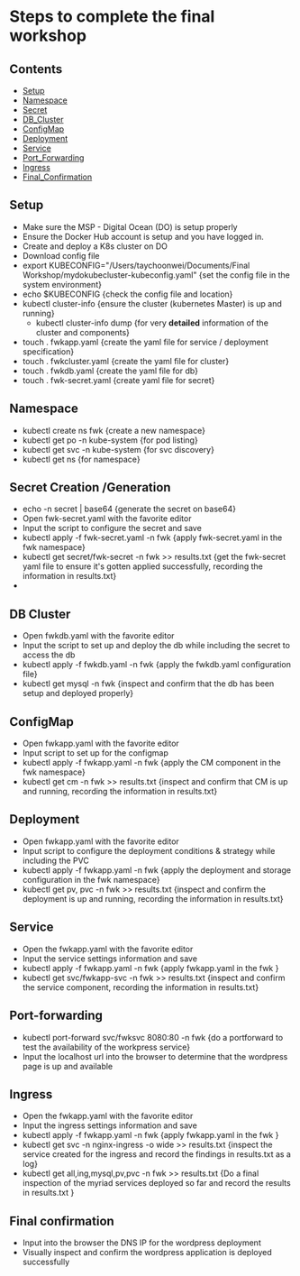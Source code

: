 # Steps to complete the final workshop
## Contents
- [Setup](##-Setup)
- [Namespace](##-Namespace)
- [Secret](##-Secret-Creation-/Generation)
- [DB_Cluster](##-DB-Cluster)
- [ConfigMap](##-ConfigMap)
- [Deployment](##-Deployment)
- [Service](##-Service)
- [Port_Forwarding](##-Port-Forwarding)
- [Ingress](##-Ingress)
- [Final_Confirmation](##-Final-confirmation)

## Setup
- Make sure the MSP - Digital Ocean (DO) is setup properly
- Ensure the Docker Hub account is setup and you have logged in. 
- Create and deploy a K8s cluster on DO
- Download config file 
- export KUBECONFIG="/Users/taychoonwei/Documents/Final Workshop/mydokubecluster-kubeconfig.yaml" {set the config file in the system environment}
- echo $KUBECONFIG {check the config file and location}
- kubectl cluster-info {ensure the cluster (kubernetes Master) is up and running}
    - kubectl cluster-info dump {for very **detailed** information of the cluster and components}
- touch . fwkapp.yaml {create the yaml file for service / deployment specification}
- touch . fwkcluster.yaml {create the yaml file for cluster}
- touch . fwkdb.yaml {create the yaml file for db}
- touch . fwk-secret.yaml {create yaml file for secret}

## Namespace 
- kubectl create ns fwk {create a new namespace}
- kubectl get po -n kube-system {for pod listing}
- kubectl get svc -n kube-system {for svc discovery}
- kubectl get ns {for namespace}

## Secret Creation /Generation
- echo -n secret | base64 {generate the secret on base64}
- Open fwk-secret.yaml with the favorite editor
- Input the script to configure the secret and save 
- kubectl apply -f fwk-secret.yaml -n fwk {apply fwk-secret.yaml in the fwk namespace}
- kubectl get secret/fwk-secret -n fwk >> results.txt {get the fwk-secret yaml file to ensure it's gotten applied successfully, recording the information in results.txt}
- 

## DB Cluster
- Open fwkdb.yaml with the favorite editor
- Input the script to set up and deploy the db while including the secret to access the db
- kubectl apply -f fwkdb.yaml -n fwk {apply the fwkdb.yaml configuration file}
- kubectl get mysql -n fwk {inspect and confirm that the db has been setup and deployed properly}

## ConfigMap
- Open fwkapp.yaml with the favorite editor
- Input script to set up for the configmap
- kubectl apply -f fwkapp.yaml -n fwk {apply the CM component in the fwk namespace}
- kubectl get cm -n fwk >> results.txt {inspect and confirm that CM is up and running, recording the information in results.txt}

## Deployment 
- Open fwkapp.yaml with the favorite editor
- Input script to configure the deployment conditions & strategy while including the PVC 
- kubectl apply -f fwkapp.yaml -n fwk {apply the deployment and storage configuration in the fwk namespace}
- kubectl get pv, pvc -n fwk >> results.txt {inspect and confirm the deployment is up and running, recording the information in results.txt}
 

## Service
- Open the fwkapp.yaml with the favorite editor 
- Input the service settings information and save
- kubectl apply -f fwkapp.yaml -n fwk {apply fwkapp.yaml in the fwk }
- kubectl get svc/fwkapp-svc -n fwk >> results.txt {inspect and confirm the service component, recording the information in results.txt}

## Port-forwarding
- kubectl port-forward svc/fwksvc 8080:80 -n fwk {do a portforward to test the availability of the workpress service}
- Input the localhost url into the browser to determine that the wordpress page is up and available

## Ingress 
- Open the fwkapp.yaml with the favorite editor 
- Input the ingress settings information and save
- kubectl apply -f fwkapp.yaml -n fwk {apply fwkapp.yaml in the fwk }
- kubectl get svc -n nginx-ingress -o wide >> results.txt {inspect the service created for the ingress and record the findings in results.txt as a log}
- kubectl get all,ing,mysql,pv,pvc -n fwk >> results.txt {Do a final inspection of the myriad services deployed so far and record the results in results.txt }

## Final confirmation
- Input into the browser the DNS IP for the wordpress deployment
- Visually inspect and confirm the wordpress application is deployed successfully   

 